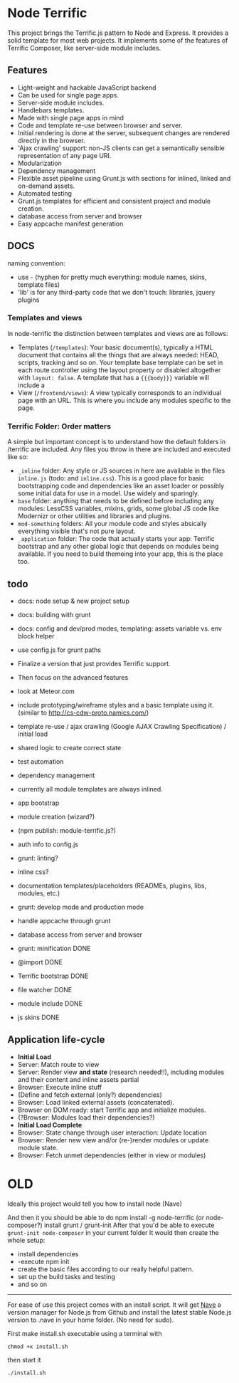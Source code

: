 # Node Terrific

This project brings the Terrific.js pattern to Node and Express. It provides a solid template for most web projects.
It implements some of the features of Terrific Composer, like server-side module includes.

## Features
- Light-weight and hackable JavaScript backend
- Can be used for single page apps.
- Server-side module includes.
- Handlebars templates.
- Made with single page apps in mind
- Code and template re-use between browser and server.
- Initial rendering is done at the server, subsequent changes are rendered directly in the browser.
- 'Ajax crawling' support: non-JS clients can get a semantically sensible representation of any page URI.
- Modularization
- Dependency management
- Flexible asset pipeline using Grunt.js with sections for inlined, linked and on-demand assets.
- Automated testing
- Grunt.js templates for efficient and consistent project and module creation.
- database access from server and browser
- Easy appcache manifest generation

## DOCS
naming convention:

- use - (hyphen for pretty much everything: module names, skins, template files)
- 'lib' is for any third-party code that we don't touch: libraries, jquery plugins

### Templates and views
In node-terrific the distinction between templates and views are as follows:

- Templates (`/templates`): Your basic document(s), typically a HTML document that contains all the things that are
always needed: HEAD, scripts, tracking and so on. Your template base template can be set in each route controller using
the layout property or disabled altogether with `layout: false`. A template that has a `{{{body}}}` variable will
include a
- View (`/frontend/views`): A view typically corresponds to an individual page with an URL. This is where you include
any modules specific to the page.

### Terrific Folder: Order matters
A simple but important concept is to understand how the default folders in /terrific are included. Any files you throw
in there are included and executed like so:

- `_inline` folder: Any style or JS sources in here are available in the files `inline.js` (todo: and `inline.css`).
This is a good place for basic bootstrapping code and dependencies like an asset loader or possibly some initial data
for use in a model. Use widely and sparingly.
- `base` folder: anything that needs to be defined before including any modules: LessCSS variables, mixins, grids,
some global JS code like Modernizr or other utilities and libraries and plugins.
- `mod-something` folders: All your module code and styles absically everything visible that's not pure layout.
- `_application` folder: The code that actually starts your app: Terrific bootstrap and any other global logic that
depends on modules being available. If you need to build themeing into your app, this is the place too.

## todo
- docs: node setup & new project setup
- docs: building with grunt
- docs: config and dev/prod modes, templating: assets variable vs. env block helper
- use config.js for grunt paths
- Finalize a version that just provides Terrific support.
- Then focus on the advanced features
- look at Meteor.com
- include prototyping/wireframe styles and a basic template using it. (similar to http://cs-cdw-proto.namics.com/)
- template re-use / ajax crawling (Google AJAX Crawling Specification) / initial load
- shared logic to create correct state
- test automation
- dependency management
- currently all module templates are always inlined.
- app bootstrap
- module creation (wizard?)
- (npm publish: module-terrific.js?)
- auth info to config.js
- grunt: linting?
- inline css?
- documentation templates/placeholders (READMEs, plugins, libs, modules, etc.)
- grunt: develop mode and production mode
- handle appcache through grunt
- database access from server and browser

- grunt: minification DONE
- @import DONE
- Terrific bootstrap DONE
- file watcher DONE
- module include DONE
- js skins DONE

## Application life-cycle

- **Initial Load**
- Server: Match route to view
- Server: Render view **and state** (research needed!!), including modules and their content and inline assets partial
- Browser: Execute inline stuff
- (Define and fetch external (only?) dependencies)
- Browser: Load linked external assets (concatenated).
- Browser on DOM ready: start Terrific app and initialize modules.
- (?Browser: Modules load their dependencies?)
- **Initial Load Complete**
- Browser: State change through user interaction: Update location
- Browser: Render new view and/or (re-)render modules or update module state.
- Browser: Fetch unmet dependencies (either in view or modules)


# OLD

Ideally this project would tell you how to install node (Nave)

And then it you should be able to do npm install -g node-terrific (or node-composer?)
install grunt / grunt-init
After that you'd be able to execute `grunt-init node-composer` in your current folder
It would then create the whole setup:

- install dependencies
- -execute npm init
- create the basic files according to our really helpful pattern.
- set up the build tasks and testing
- and so on

---
For ease of use this project comes with an install script. It will get [Nave](https://github.com/isaacs/nave) a version
manager for Node.js from Github and install the latest stable Node.js version to .nave in your home folder. (No need for
sudo).

First make install.sh executable using a terminal with

	chmod +x install.sh

then start it

	./install.sh